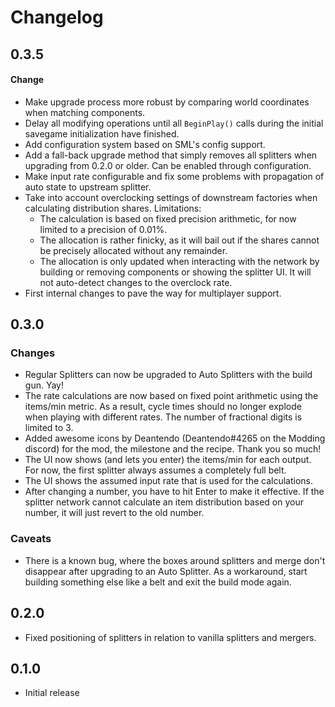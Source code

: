 # Changelog

## 0.3.5

#### Change

- Make upgrade process more robust by comparing world coordinates when matching components.
- Delay all modifying operations until all `BeginPlay()` calls during the initial savegame initialization have
  finished.
- Add configuration system based on SML's config support.
- Add a fall-back upgrade method that simply removes all splitters when upgrading from 0.2.0 or older. Can be
  enabled through configuration.
- Make input rate configurable and fix some problems with propagation of auto state to upstream splitter.
- Take into account overclocking settings of downstream factories when calculating distribution shares. Limitations:
  - The calculation is based on fixed precision arithmetic, for now limited to a precision of 0.01%.
  - The allocation is rather finicky, as it will bail out if the shares cannot be precisely allocated without any remainder. 
  - The allocation is only updated when interacting with the network by building or removing components or showing the splitter
    UI. It will not auto-detect changes to the overclock rate.
- First internal changes to pave the way for multiplayer support.
## 0.3.0

### Changes
- Regular Splitters can now be upgraded to Auto Splitters with the build gun. Yay!
- The rate calculations are now based on fixed point arithmetic using the items/min metric.
  As a result, cycle times should no longer explode when playing with different rates. The number of fractional digits is limited to 3.
- Added awesome icons by Deantendo (Deantendo#4265 on the Modding discord) for the mod, the milestone
  and the recipe. Thank you so much!
- The UI now shows (and lets you enter) the items/min for each output. For now, the first splitter
  always assumes a completely full belt.
- The UI shows the assumed input rate that is used for the calculations.
- After changing a number, you have to hit Enter to make it effective. If the splitter network cannot
  calculate an item distribution based on your number, it will just revert to the old number.

### Caveats
- There is a known bug, where the boxes around splitters and merge don't disappear after upgrading to
  an Auto Splitter. As a workaround, start building something else like a belt and exit the build mode again.

## 0.2.0

- Fixed positioning of splitters in relation to vanilla splitters and mergers.

## 0.1.0

- Initial release
